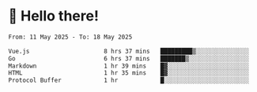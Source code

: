 # 👋 Hello there!

<!--START_SECTION:waka-->

```txt
From: 11 May 2025 - To: 18 May 2025

Vue.js                     8 hrs 37 mins   █████████▒░░░░░░░░░░░░░░░   37.60 %
Go                         6 hrs 37 mins   ███████▒░░░░░░░░░░░░░░░░░   28.86 %
Markdown                   1 hr 39 mins    █▓░░░░░░░░░░░░░░░░░░░░░░░   07.19 %
HTML                       1 hr 35 mins    █▓░░░░░░░░░░░░░░░░░░░░░░░   06.91 %
Protocol Buffer            1 hr            █░░░░░░░░░░░░░░░░░░░░░░░░   04.42 %
```

<!--END_SECTION:waka-->
